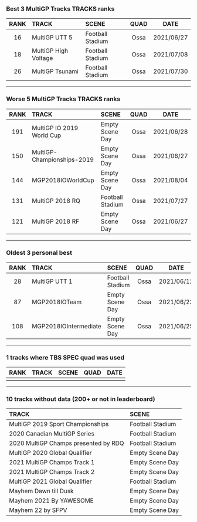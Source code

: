 ### Best 3 MultiGP Tracks TRACKS ranks
|RANK|TRACK|SCENE|QUAD|DATE|
|:---:|:---|:---|:---:|:---:|
|16|MultiGP UTT 5|Football Stadium|Ossa|2021/06/27|
|18|MultiGP High Voltage|Football Stadium|Ossa|2021/07/08|
|26|MultiGP Tsunami|Football Stadium|Ossa|2021/07/30|
---
### Worse 5 MultiGP Tracks TRACKS ranks
|RANK|TRACK|SCENE|QUAD|DATE|
|:---:|:---|:---|:---:|:---:|
|191|MultiGP IO 2019 World Cup|Empty Scene Day|Ossa|2021/06/28|
|150|MultiGP-Championships-2019|Empty Scene Day|Ossa|2021/06/27|
|144|MGP2018IOWorldCup|Empty Scene Day|Ossa|2021/08/04|
|131|MultiGP 2018 RQ|Football Stadium|Ossa|2021/07/27|
|121|MultiGP 2018 RF|Empty Scene Day|Ossa|2021/06/27|
---
### Oldest 3 personal best
|RANK|TRACK|SCENE|QUAD|DATE|
|:---:|:---|:---|:---:|:---:|
|28|MultiGP UTT 1|Football Stadium|Ossa|2021/06/12|
|87|MGP2018IOTeam|Empty Scene Day|Ossa|2021/06/23|
|108|MGP2018IOIntermediate|Empty Scene Day|Ossa|2021/06/25|
---
### 1 tracks where TBS SPEC quad was used
|RANK|TRACK|SCENE|QUAD|DATE|
|:---:|:---|:---|:---:|:---:|
||||||
---
### 10 tracks without data (200+ or not in leaderboard)
|TRACK|SCENE|
|:---|:---|
|MultiGP 2019 Sport Championships|Football Stadium|
|2020 Canadian MultiGP Series|Football Stadium|
|2020 MultiGP Champs presented by RDQ|Football Stadium|
|MultiGP 2020 Global Qualifier|Empty Scene Day|
|2021 MultiGP Champs Track 1|Empty Scene Day|
|2021 MultiGP Champs Track 2|Empty Scene Day|
|MultiGP 2021 Global Qualifier|Football Stadium|
|Mayhem Dawn till Dusk|Empty Scene Day|
|Mayhem 2021 By YAWESOME|Empty Scene Day|
|Mayhem 22 by SFPV|Empty Scene Day|
